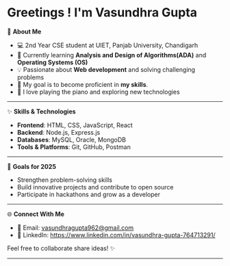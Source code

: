 # Greetings ! I'm Vasundhra Gupta  

🌟 **About Me**  
- 💻 2nd Year CSE student at UIET, Panjab University, Chandigarh  
- 🌱 Currently learning **Analysis and Design of Algorithms(ADA)** and **Operating Systems (OS)**  
- 💡 Passionate about **Web development** and solving challenging problems  
- 🎯 My goal is to become proficient in **my skills**.
- 🎹 I love playing the piano and exploring new technologies  

---

✨ **Skills & Technologies**  
- **Frontend**: HTML, CSS, JavaScript, React
- **Backend**: Node.js, Express.js  
- **Databases**: MySQL, Oracle, MongoDB  
- **Tools & Platforms**: Git, GitHub, Postman

---

<!-- 📌 **What I'm Currently Working On**  
- Building a **task and goal management application** as my first major project  
- Preparing for exams while maintaining a balance with development  

---
-->

🚀 **Goals for 2025**  
- Strengthen problem-solving skills  
- Build innovative projects and contribute to open source  
- Participate in hackathons and grow as a developer  

---

🌐 **Connect With Me**  
- 📧 Email: vasundhragupta962@gmail.com  
- 💼 LinkedIn: https://www.linkedin.com/in/vasundhra-gupta-764713291/  

Feel free to collaborate share ideas! ✨  

---
